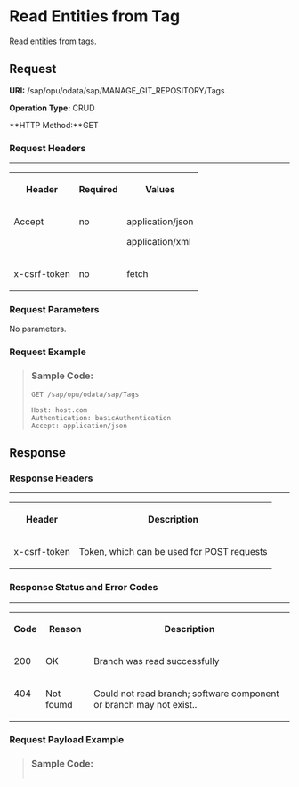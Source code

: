 <!-- loio6771f668a83d463395c54a5c36319819 -->

# Read Entities from Tag

Read entities from tags.



<a name="loio6771f668a83d463395c54a5c36319819__section_y3t_354_bpb"/>

## Request

**URI:** /sap/opu/odata/sap/MANAGE\_GIT\_REPOSITORY/Tags

**Operation Type:** CRUD

**HTTP Method:**GET



### Request Headers

****


<table>
<tr>
<th valign="top">

Header



</th>
<th valign="top">

Required



</th>
<th valign="top">

Values



</th>
</tr>
<tr>
<td valign="top">

Accept



</td>
<td valign="top">

no



</td>
<td valign="top">

application/json

application/xml



</td>
</tr>
<tr>
<td valign="top">

x-csrf-token



</td>
<td valign="top">

no



</td>
<td valign="top">

fetch



</td>
</tr>
</table>



### Request Parameters

No parameters.



### Request Example

> ### Sample Code:  
> ```
> GET /sap/opu/odata/sap/Tags 
> 
> Host: host.com
> Authentication: basicAuthentication
> Accept: application/json
> 
> ```



<a name="loio6771f668a83d463395c54a5c36319819__section_tbd_zq4_bpb"/>

## Response



### Response Headers

****


<table>
<tr>
<th valign="top">

Header



</th>
<th valign="top">

Description



</th>
</tr>
<tr>
<td valign="top">

x-csrf-token



</td>
<td valign="top">

Token, which can be used for POST requests



</td>
</tr>
</table>



### Response Status and Error Codes

****


<table>
<tr>
<th valign="top">

Code



</th>
<th valign="top">

Reason



</th>
<th valign="top">

Description



</th>
</tr>
<tr>
<td valign="top">

200



</td>
<td valign="top">

OK



</td>
<td valign="top">

Branch was read successfully



</td>
</tr>
<tr>
<td valign="top">

404



</td>
<td valign="top">

Not foumd



</td>
<td valign="top">

Could not read branch; software component or branch may not exist..



</td>
</tr>
</table>



### Request Payload Example

> ### Sample Code:  
> ```
> 
> ```

